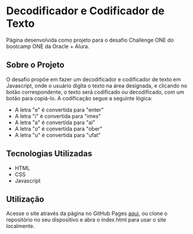 
# Decodificador e Codificador de Texto

Página desenvolvida como projeto para o desafio Challenge ONE do bootcamp ONE da Oracle + Alura.

## Sobre o Projeto

O desafio propõe em fazer um decodificador e codificador de texto em Javascript, onde o usuário digita o texto na área designada, e clicando no botão correspondente, o texto será codificado ou decodificado, com um botão para copiá-lo. A codificação segue a seguinte lógica:

- A letra "e" é convertida para "enter"
- A letra "i" é convertida para "imes"
- A letra "a" é convertida para "ai"
- A letra "o" é convertida para "ober"
- A letra "u" é convertida para "ufat"
## Tecnologias Utilizadas
- HTML
- CSS
- Javascript

## Utilização
Acesse o site através da página no GitHub Pages [aqui](https://matheus-marti1.github.io/Challenge-ONE-decodificador-de-texto/), ou clone o repositório no seu dispositivo e abra o index.html para usar o site localmente.



